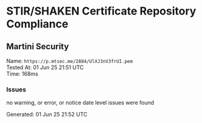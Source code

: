 # STIR/SHAKEN Certificate Repository Compliance

## Martini Security

Name: `https://p.mtsec.me/2884/UlXJ3nV3frUI.pem`\
Tested At: 01 Jun 25 21:51 UTC\
Time: 168ms

### Issues

no warning, or error, or notice date level issues were found

Generated: 01 Jun 25 21:52 UTC
